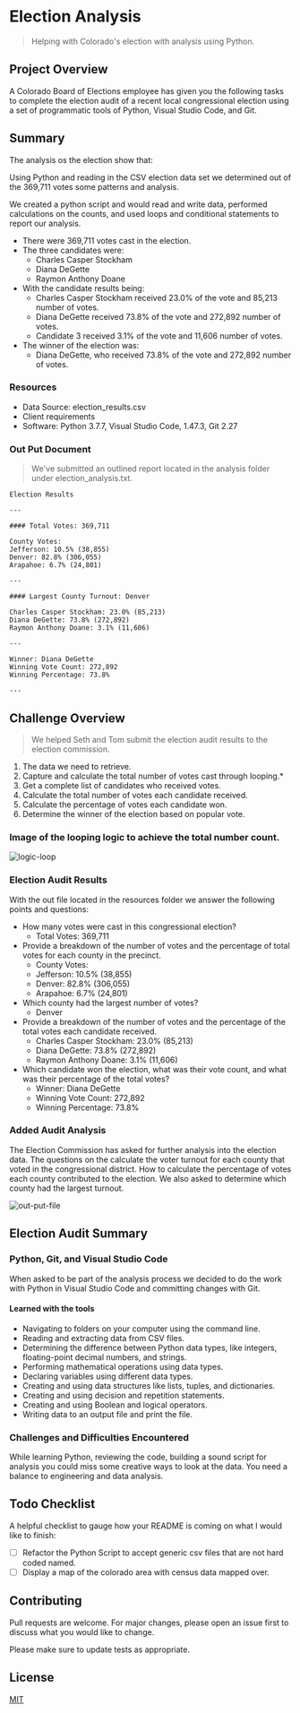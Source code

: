 # Election Analysis

> Helping with Colorado's election with analysis using Python.

## Project Overview

A Colorado Board of Elections employee has given you the following tasks to complete the election audit of a recent local congressional election using a set of programmatic tools of Python, Visual Studio Code, and Git.

## Summary

The analysis os the election show that:

Using Python and reading in the CSV election data set we determined out of the 369,711 votes some patterns and analysis.

We created a python script and would read and write data, performed calculations on the counts, and used loops and conditional statements to report our analysis.

- There were 369,711 votes cast in the election.
- The three candidates were:
  - Charles Casper Stockham
  - Diana DeGette
  - Raymon Anthony Doane
- With the candidate results being:
  - Charles Casper Stockham received 23.0% of the vote and 85,213 number of votes.
  - Diana DeGette received 73.8% of the vote and 272,892 number of votes.
  - Candidate 3 received 3.1% of the vote and 11,606 number of votes.
- The winner of the election was:
  - Diana DeGette, who received 73.8% of the vote and 272,892 number of votes.

### Resources

- Data Source: election_results.csv
- Client requirements
- Software: Python 3.7.7, Visual Studio Code, 1.47.3, Git 2.27

### Out Put Document

> We've submitted an outlined report located in the analysis folder under election_analysis.txt.

```
Election Results

---

#### Total Votes: 369,711

County Votes:
Jefferson: 10.5% (38,855)
Denver: 82.8% (306,055)
Arapahoe: 6.7% (24,801)

---

#### Largest County Turnout: Denver

Charles Casper Stockham: 23.0% (85,213)
Diana DeGette: 73.8% (272,892)
Raymon Anthony Doane: 3.1% (11,606)

---

Winner: Diana DeGette
Winning Vote Count: 272,892
Winning Percentage: 73.8%

---

```

## Challenge Overview

> We helped Seth and Tom submit the election audit results to the election commission.

1. The data we need to retrieve.
2. Capture and calculate the total number of votes cast through looping.\*
3. Get a complete list of candidates who received votes.
4. Calculate the total number of votes each candidate received.
5. Calculate the percentage of votes each candidate won.
6. Determine the winner of the election based on popular vote.

### Image of the looping logic to achieve the total number count.

![logic-loop](resources/logic-loop.png)

### Election Audit Results

With the out file located in the resources folder we answer the following points and questions:

- How many votes were cast in this congressional election?
  - Total Votes: 369,711
- Provide a breakdown of the number of votes and the percentage of total votes for each county in the precinct.
  - County Votes:
  - Jefferson: 10.5% (38,855)
  - Denver: 82.8% (306,055)
  - Arapahoe: 6.7% (24,801)
- Which county had the largest number of votes?
  - Denver
- Provide a breakdown of the number of votes and the percentage of the total votes each candidate received.
  - Charles Casper Stockham: 23.0% (85,213)
  - Diana DeGette: 73.8% (272,892)
  - Raymon Anthony Doane: 3.1% (11,606)
- Which candidate won the election, what was their vote count, and what was their percentage of the total votes?
  - Winner: Diana DeGette
  - Winning Vote Count: 272,892
  - Winning Percentage: 73.8%

### Added Audit Analysis

The Election Commission has asked for further analysis into the election data. The questions on the calculate the voter turnout for each county that voted in the congressional district. How to calculate the percentage of votes each county contributed to the election. We also asked to determine which county had the largest turnout.

![out-put-file](resources/output-file.png)

## Election Audit Summary

### Python, Git, and Visual Studio Code

When asked to be part of the analysis process we decided to do the work with Python in Visual Studio Code and committing changes with Git.

#### Learned with the tools

- Navigating to folders on your computer using the command line.
- Reading and extracting data from CSV files.
- Determining the difference between Python data types, like integers, floating-point decimal numbers, and strings.
- Performing mathematical operations using data types.
- Declaring variables using different data types.
- Creating and using data structures like lists, tuples, and dictionaries.
- Creating and using decision and repetition statements.
- Creating and using Boolean and logical operators.
- Writing data to an output file and print the file.

### Challenges and Difficulties Encountered

While learning Python, reviewing the code, building a sound script for analysis you could miss some creative ways to look at the data. You need a balance to engineering and data analysis.

## Todo Checklist

A helpful checklist to gauge how your README is coming on what I would like to finish:

- [ ] Refactor the Python Script to accept generic csv files that are not hard coded named.
- [ ] Display a map of the colorado area with census data mapped over.

## Contributing

Pull requests are welcome. For major changes, please open an issue first to discuss what you would like to change.

Please make sure to update tests as appropriate.

## License

[MIT](https://choosealicense.com/licenses/mit/)
